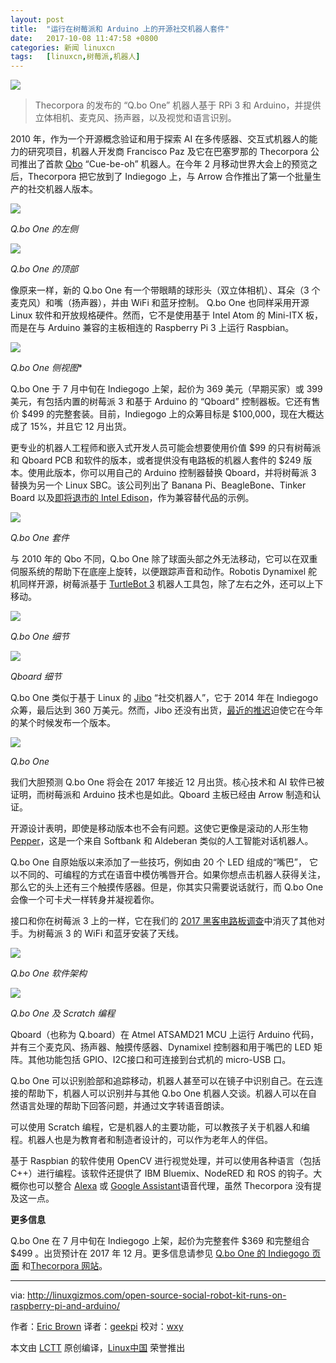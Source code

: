 ```yaml
---
layout: post
title:	"运行在树莓派和 Arduino 上的开源社交机器人套件"
date:	2017-10-08 11:47:58 +0800 
categories:	新闻 linuxcn 
tags:	[linuxcn,树莓派,机器人]
---
```



![](/Asserts/Images//attachment/album/201710/08/114802qnyu7knmrfmk5yac.jpg)



> 
> Thecorpora 的发布的 “Q.bo One” 机器人基于 RPi 3 和 Arduino，并提供立体相机、麦克风、扬声器，以及视觉和语言识别。
> 
> 
> 


2010 年，作为一个开源概念验证和用于探索 AI 在多传感器、交互式机器人的能力的研究项目，机器人开发商 Francisco Paz 及它在巴塞罗那的 Thecorpora 公司推出了首款 [Qbo](http://linuxdevices.linuxgizmos.com/open-source-robot-is-all-eyes/) “Cue-be-oh” 机器人。在今年 2 月移动世界大会上的预览之后，Thecorpora 把它放到了 Indiegogo 上，与 Arrow 合作推出了第一个批量生产的社交机器人版本。


![](/Asserts/Images//attachment/album/201710/08/114803x81yy78rx157rp5y.jpg) 


*Q.bo One 的左侧*


![](/Asserts/Images//attachment/album/201710/08/114803sto4bdnlhuonxrad.jpg)


*Q.bo One 的顶部*


像原来一样，新的 Q.bo One 有一个带眼睛的球形头（双立体相机）、耳朵（3 个麦克风）和嘴（扬声器），并由 WiFi 和蓝牙控制。 Q.bo One 也同样采用开源 Linux 软件和开放规格硬件。然而，它不是使用基于 Intel Atom 的 Mini-ITX 板，而是在与 Arduino 兼容的主板相连的 Raspberry Pi 3 上运行 Raspbian。


![](/Asserts/Images//attachment/album/201710/08/114804uz6ku6kr654hxqzk.jpg)


*Q.bo One 侧视图*\*


Q.bo One 于 7 月中旬在 Indiegogo 上架，起价为 369 美元（早期买家）或 399 美元，有包括内置的树莓派 3 和基于 Arduino 的 “Qboard” 控制器板。它还有售价 $499 的完整套装。目前，Indiegogo 上的众筹目标是 $100,000，现在大概达成了 15%，并且它 12 月出货。


更专业的机器人工程师和嵌入式开发人员可能会想要使用价值 $99 的只有树莓派和 Qboard PCB 和软件的版本，或者提供没有电路板的机器人套件的 $249 版本。使用此版本，你可以用自己的 Arduino 控制器替换 Qboard，并将树莓派 3 替换为另一个 Linux SBC。该公司列出了 Banana Pi、BeagleBone、Tinker Board 以及[即将退市的 Intel Edison](http://linuxgizmos.com/intel-pulls-the-plug-on-its-joule-edison-and-galileo-boards/)，作为兼容替代品的示例。


![](/Asserts/Images//attachment/album/201710/08/114805drpppilsll0z567i.jpg)


*Q.bo One 套件*


与 2010 年的 Qbo 不同，Q.bo One 除了球面头部之外无法移动，它可以在双重伺服系统的帮助下在底座上旋转，以便跟踪声音和动作。Robotis Dynamixel 舵机同样开源，树莓派基于 [TurtleBot 3](http://linuxgizmos.com/ubuntu-driven-turtlebot-gets-a-major-rev-with-a-pi-or-joule-in-the-drivers-seat/) 机器人工具包，除了左右之外，还可以上下移动。


![](/Asserts/Images//attachment/album/201710/08/114805hyi1klkkzh1l41pl.jpg) 


*Q.bo One 细节*


![](/Asserts/Images//attachment/album/201710/08/114806u9lsndfssuedss2n.jpg)


*Qboard 细节*


Q.bo One 类似于基于 Linux 的 [Jibo](http://linuxgizmos.com/cheery-social-robot-owes-it-all-to-its-inner-linux/) “社交机器人”，它于 2014 年在 Indiegogo 众筹，最后达到 360 万美元。然而，Jibo 还没有出货，[最近的推迟](https://www.slashgear.com/jibo-delayed-to-2017-as-social-robot-hits-more-hurdles-20464725/)迫使它在今年的某个时候发布一个版本。


![](/Asserts/Images//attachment/album/201710/08/114807xpbuoby60znucgau.jpg)


*Q.bo One*


我们大胆预测 Q.bo One 将会在 2017 年接近 12 月出货。核心技术和 AI 软件已被证明，而树莓派和 Arduino 技术也是如此。Qboard 主板已经由 Arrow 制造和认证。


开源设计表明，即使是移动版本也不会有问题。这使它更像是滚动的人形生物 [Pepper](http://linuxgizmos.com/worlds-first-emotional-robot-runs-linux/)，这是一个来自 Softbank 和 Aldeberan 类似的人工智能对话机器人。


Q.bo One 自原始版以来添加了一些技巧，例如由 20 个 LED 组成的“嘴巴”， 它以不同的、可编程的方式在语音中模仿嘴唇开合。如果你想点击机器人获得关注，那么它的头上还有三个触摸传感器。但是，你其实只需要说话就行，而 Q.bo One 会像一个可卡犬一样转身并凝视着你。


接口和你在树莓派 3 上的一样，它在我们的 [2017 黑客电路板调查](http://linuxgizmos.com/2017-hacker-board-survey-raspberry-pi-still-rules-but-x86-sbcs-make-gains/)中消灭了其他对手。为树莓派 3 的 WiFi 和蓝牙安装了天线。


![](/Asserts/Images//attachment/album/201710/08/114808ua1iqicqbangwdm1.jpg) 


*Q.bo One 软件架构*


![](/Asserts/Images//attachment/album/201710/08/114802qnyu7knmrfmk5yac.jpg)


*Q.bo One 及 Scratch 编程*


Qboard（也称为 Q.board）在 Atmel ATSAMD21 MCU 上运行 Arduino 代码，并有三个麦克风、扬声器、触摸传感器、Dynamixel 控制器和用于嘴巴的 LED 矩阵。其他功能包括 GPIO、I2C接口和可连接到台式机的 micro-USB 口。


Q.bo One 可以识别脸部和追踪移动，机器人甚至可以在镜子中识别自己。在云连接的帮助下，机器人可以识别并与其他 Q.bo One 机器人交谈。机器人可以在自然语言处理的帮助下回答问题，并通过文字转语音朗读。


可以使用 Scratch 编程，它是机器人的主要功能，可以教孩子关于机器人和编程。机器人也是为教育者和制造者设计的，可以作为老年人的伴侣。


基于 Raspbian 的软件使用 OpenCV 进行视觉处理，并可以使用各种语言（包括 C++）进行编程。该软件还提供了 IBM Bluemix、NodeRED 和 ROS 的钩子。大概你也可以整合 [Alexa](http://linuxgizmos.com/how-to-add-alexa-to-your-raspberry-pi-3-gizmo/) 或 [Google Assistant](http://linuxgizmos.com/free-raspberry-pi-voice-kit-taps-google-assistant-sdk/)语音代理，虽然 Thecorpora 没有提及这一点。


**更多信息**


Q.bo One 在 7 月中旬在 Indiegogo 上架，起价为完整套件 $369 和完整组合 $499 。出货预计在 2017 年 12 月。更多信息请参见 [Q.bo One 的 Indiegogo 页面](https://www.indiegogo.com/projects/q-bo-one-an-open-source-robot-for-everyone#/) 和[Thecorpora 网站](http://thecorpora.com/)。




---


via: <http://linuxgizmos.com/open-source-social-robot-kit-runs-on-raspberry-pi-and-arduino/>


作者：[Eric Brown](http://linuxgizmos.com/open-source-social-robot-kit-runs-on-raspberry-pi-and-arduino/) 译者：[geekpi](https://github.com/geekpi) 校对：[wxy](https://github.com/wxy)


本文由 [LCTT](https://github.com/LCTT/TranslateProject) 原创编译，[Linux中国](https://linux.cn/) 荣誉推出
